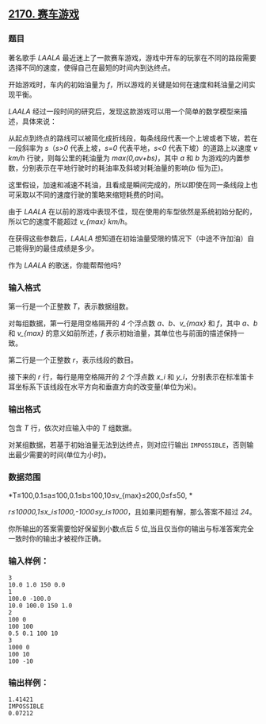 ## [2170. 赛车游戏](https://www.acwing.com/problem/content/2172/)

### 题目

著名歌手 *LAALA* 最近迷上了一款赛车游戏，游戏中开车的玩家在不同的路段需要选择不同的速度，使得自己在最短的时间内到达终点。

开始游戏时，车内的初始油量为 *f*，所以游戏的关键是如何在速度和耗油量之间实现平衡。

*LAALA* 经过一段时间的研究后，发现这款游戏可以用一个简单的数学模型来描述，具体来说：

从起点到终点的路线可以被简化成折线段，每条线段代表一个上坡或者下坡，若在一段斜率为 *s*（*s>0* 代表上坡，*s=0* 代表平地，*s<0* 代表下坡）的道路上以速度 *v* *km/h* 行驶，则每公里的耗油量为 *max(0,av+bs)*，其中 *a* 和 *b* 为游戏的内置参数，分别表示在平地行驶时的耗油率及斜坡对耗油量的影响(*b* 恒为正)。

这里假设，加速和减速不耗油，且看成是瞬间完成的，所以即使在同一条线段上也可采取以不同的速度行驶的策略来缩短耗费的时间。

由于 *LAALA* 在以前的游戏中表现不佳，现在使用的车型依然是系统初始分配的，所以它的速度不能超过 *v_{max}* *km/h*。

在获得这些参数后，*LAALA* 想知道在初始油量受限的情况下（中途不许加油）自己能得到的最佳成绩是多少。

作为 *LAALA* 的歌迷，你能帮帮他吗?

### 输入格式

第一行是一个正整数 *T*，表示数据组数。

对每组数据，第一行是用空格隔开的 *4* 个浮点数 *a、b、v_{max}* 和 *f*，其中 *a、b* 和 *v_{max}* 的意义如前所述，*f* 表示初始油量，其单位也与前面的描述保持一致。

第二行是一个正整数 *r*，表示线段的数目。

接下来的 *r* 行，每行是用空格隔开的 *2* 个浮点数 *x_i* 和 *y_i*，分别表示在标准笛卡耳坐标系下该线段在水平方向和垂直方向的改变量(单位为米)。

### 输出格式

包含 *T* 行，依次对应输入中的 *T* 组数据。

对某组数据，若基于初始油量无法到达终点，则对应行输出 `IMPOSSIBLE`，否则输出最少需要的时间(单位为小时)。

### 数据范围

*T≤100,0.1≤a≤100,0.1≤b≤100,10≤v_{max}≤200,0≤f≤50, *

*r≤10000,1≤x_i≤1000,-1000≤y_i≤1000*，且如果问题有解，那么答案不超过 *24*。

你所输出的答案需要恰好保留到小数点后 *5* 位,当且仅当你的输出与标准答案完全一致时你的输出才被视作正确。

### 输入样例：

```
3
10.0 1.0 150 0.0
1
100.0 -100.0
10.0 100.0 150 1.0
2
100 0
100 100
0.5 0.1 100 10
3
1000 0
100 10
100 -10
```

### 输出样例：

```
1.41421
IMPOSSIBLE
0.07212
```
